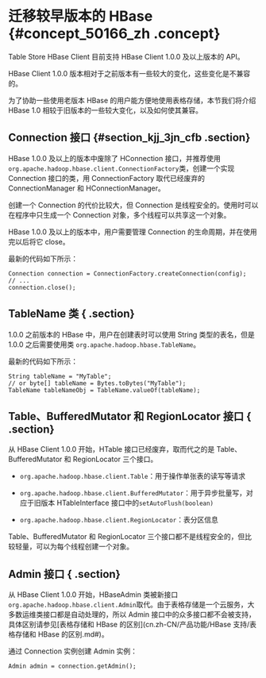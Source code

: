 # 迁移较早版本的 HBase {#concept_50166_zh .concept}

Table Store HBase Client 目前支持 HBase Client 1.0.0 及以上版本的 API。

HBase Client 1.0.0 版本相对于之前版本有一些较大的变化，这些变化是不兼容的。

为了协助一些使用老版本 HBase 的用户能方便地使用表格存储，本节我们将介绍 HBase 1.0 相较于旧版本的一些较大变化，以及如何使其兼容。

## Connection 接口 {#section_kjj_3jn_cfb .section}

HBase 1.0.0 及以上的版本中废除了 HConnection 接口，并推荐使用`org.apache.hadoop.hbase.client.ConnectionFactory`类，创建一个实现 Connection 接口的类，用 ConnectionFactory 取代已经废弃的 ConnectionManager 和 HConnectionManager。

创建一个 Connection 的代价比较大，但 Connection 是线程安全的。使用时可以在程序中只生成一个 Connection 对象，多个线程可以共享这一个对象。

HBase 1.0.0 及以上的版本中，用户需要管理 Connection 的生命周期，并在使用完以后将它 close。

最新的代码如下所示：

```language-java
Connection connection = ConnectionFactory.createConnection(config);
// ...
connection.close();
```

## TableName 类 { .section}

1.0.0 之前版本的 HBase 中，用户在创建表时可以使用 String 类型的表名，但是 1.0.0 之后需要使用类 `org.apache.hadoop.hbase.TableName`。

最新的代码如下所示：

```language-java
String tableName = "MyTable";
// or byte[] tableName = Bytes.toBytes("MyTable");
TableName tableNameObj = TableName.valueOf(tableName);
```

## Table、BufferedMutator 和 RegionLocator 接口 { .section}

从 HBase Client 1.0.0 开始，HTable 接口已经废弃，取而代之的是 Table、BufferedMutator 和 RegionLocator 三个接口。

-   `org.apache.hadoop.hbase.client.Table`：用于操作单张表的读写等请求

-   `org.apache.hadoop.hbase.client.BufferedMutator`：用于异步批量写，对应于旧版本 HTableInterface 接口中的`setAutoFlush(boolean)`

-   `org.apache.hadoop.hbase.client.RegionLocator`：表分区信息


Table、BufferedMutator 和 RegionLocator 三个接口都不是线程安全的，但比较轻量，可以为每个线程创建一个对象。

## Admin 接口 { .section}

从 HBase Client 1.0.0 开始，HBaseAdmin 类被新接口`org.apache.hadoop.hbase.client.Admin`取代。由于表格存储是一个云服务，大多数运维类接口都是自动处理的，所以 Admin 接口中的众多接口都不会被支持，具体区别请参见[表格存储和 HBase 的区别](cn.zh-CN/产品功能/HBase 支持/表格存储和 HBase 的区别.md#)。

通过 Connection 实例创建 Admin 实例：

```language-java
Admin admin = connection.getAdmin();
```

